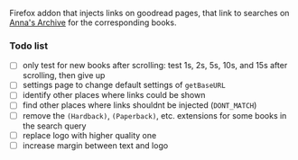 Firefox addon that injects links on goodread pages, that link to searches on [Anna's Archive](https://annas-archive.org/) for the corresponding books.

### Todo list
- [ ] only test for new books after scrolling: test 1s, 2s, 5s, 10s, and 15s after scrolling, then give up
- [ ] settings page to change default settings of `getBaseURL`
- [ ] identify other places where links could be shown
- [ ] find other places where links shouldnt be injected (`DONT_MATCH`)
- [ ] remove the `(Hardback)`, `(Paperback)`, etc. extensions for some books in the search query
- [ ] replace logo with higher quality one
- [ ] increase margin between text and logo
